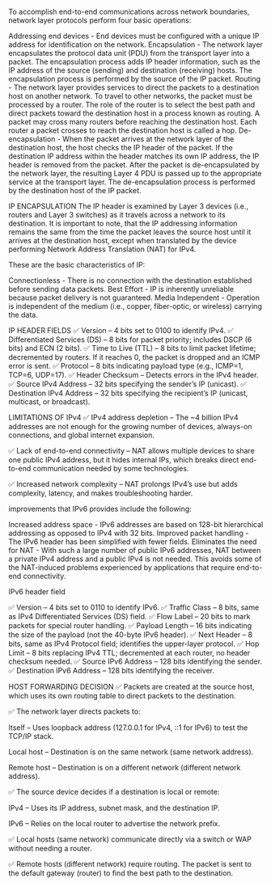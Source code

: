 To accomplish end-to-end communications across network boundaries, network layer protocols perform four basic operations:

Addressing end devices - End devices must be configured with a unique IP address for identification on the network.
Encapsulation - The network layer encapsulates the protocol data unit (PDU) from the transport layer into a packet. The encapsulation process adds IP header information, such as the IP address of the source (sending) and destination (receiving) hosts. The encapsulation process is performed by the source of the IP packet.
Routing - The network layer provides services to direct the packets to a destination host on another network. To travel to other networks, the packet must be processed by a router. The role of the router is to select the best path and direct packets toward the destination host in a process known as routing. A packet may cross many routers before reaching the destination host. Each router a packet crosses to reach the destination host is called a hop.
De-encapsulation - When the packet arrives at the network layer of the destination host, the host checks the IP header of the packet. If the destination IP address within the header matches its own IP address, the IP header is removed from the packet. After the packet is de-encapsulated by the network layer, the resulting Layer 4 PDU is passed up to the appropriate service at the transport layer. The de-encapsulation process is performed by the destination host of the IP packet.



IP ENCAPSULATION
The IP header is examined by Layer 3 devices (i.e., routers and Layer 3 switches) as it travels across a network to its destination. It is important to note, that the IP addressing information remains the same from the time the packet leaves the source host until it arrives at the destination host, except when translated by the device performing Network Address Translation (NAT) for IPv4.

These are the basic characteristics of IP:

Connectionless - There is no connection with the destination established before sending data packets.
Best Effort - IP is inherently unreliable because packet delivery is not guaranteed.
Media Independent - Operation is independent of the medium (i.e., copper, fiber-optic, or wireless) carrying the data.

IP HEADER FIELDS
✅ Version – 4 bits set to 0100 to identify IPv4.
✅ Differentiated Services (DS) – 8 bits for packet priority; includes DSCP (6 bits) and ECN (2 bits).
✅ Time to Live (TTL) – 8 bits to limit packet lifetime; decremented by routers. If it reaches 0, the packet is dropped and an ICMP error is sent.
✅ Protocol – 8 bits indicating payload type (e.g., ICMP=1, TCP=6, UDP=17).
✅ Header Checksum – Detects errors in the IPv4 header.
✅ Source IPv4 Address – 32 bits specifying the sender’s IP (unicast).
✅ Destination IPv4 Address – 32 bits specifying the recipient’s IP (unicast, multicast, or broadcast).

LIMITATIONS OF IPv4
✅ IPv4 address depletion – The ~4 billion IPv4 addresses are not enough for the growing number of devices, always-on connections, and global internet expansion.

✅ Lack of end-to-end connectivity – NAT allows multiple devices to share one public IPv4 address, but it hides internal IPs, which breaks direct end-to-end communication needed by some technologies.

✅ Increased network complexity – NAT prolongs IPv4’s use but adds complexity, latency, and makes troubleshooting harder.


improvements that IPv6 provides include the following:

Increased address space - IPv6 addresses are based on 128-bit hierarchical addressing as opposed to IPv4 with 32 bits.
Improved packet handling - The IPv6 header has been simplified with fewer fields.
Eliminates the need for NAT - With such a large number of public IPv6 addresses, NAT between a private IPv4 address and a public IPv4 is not needed. This avoids some of the NAT-induced problems experienced by applications that require end-to-end connectivity.

IPv6 header field

✅ Version – 4 bits set to 0110 to identify IPv6.
✅ Traffic Class – 8 bits, same as IPv4 Differentiated Services (DS) field.
✅ Flow Label – 20 bits to mark packets for special router handling.
✅ Payload Length – 16 bits indicating the size of the payload (not the 40-byte IPv6 header).
✅ Next Header – 8 bits, same as IPv4 Protocol field; identifies the upper-layer protocol.
✅ Hop Limit – 8 bits replacing IPv4 TTL; decremented at each router, no header checksum needed.
✅ Source IPv6 Address – 128 bits identifying the sender.
✅ Destination IPv6 Address – 128 bits identifying the receiver.

HOST FORWARDING DECISION
✅ Packets are created at the source host, which uses its own routing table to direct packets to the destination.

✅ The network layer directs packets to:

Itself – Uses loopback address (127.0.0.1 for IPv4, ::1 for IPv6) to test the TCP/IP stack.

Local host – Destination is on the same network (same network address).

Remote host – Destination is on a different network (different network address).

✅ The source device decides if a destination is local or remote:

IPv4 – Uses its IP address, subnet mask, and the destination IP.

IPv6 – Relies on the local router to advertise the network prefix.

✅ Local hosts (same network) communicate directly via a switch or WAP without needing a router.

✅ Remote hosts (different network) require routing. The packet is sent to the default gateway (router) to find the best path to the destination.

